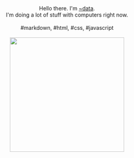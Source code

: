 <p align="center" style="font-family: var(--nc-font-mono);">
    <br>
    <br>
    Hello there. I'm <a href="https://purplewastaken.com/">~data</a>.
    <br>
    I'm doing a lot of stuff with computers right now.
    <br><br>
    #markdown, #html, #css, #javascript
    <br>
    <br>
    <img src="https://media.giphy.com/media/3o7WIHsSrmSmbfdwIM/giphy.gif" width="300" />
</p>